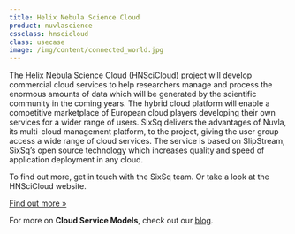 ```yaml
---
title: Helix Nebula Science Cloud
product: nuvlascience
cssclass: hnscicloud
class: usecase
image: /img/content/connected_world.jpg
---
```


The Helix Nebula Science Cloud (HNSciCloud) project will develop commercial cloud services to help researchers manage and process the enormous amounts of data which will be generated by the scientific community in the coming years. The hybrid cloud platform will enable a competitive marketplace of European cloud players developing their own services for a wider range of users. SixSq delivers the advantages of Nuvla, its multi-cloud management platform, to the project, giving the user group access a wide range of cloud services. The service is based on SlipStream, SixSq’s open source technology which increases quality and speed of application deployment in any cloud.

To find out more, get in touch with the SixSq team. Or take a look at the HNSciCloud website.

<a href="http://www.hnscicloud.eu/" class="btn-sixsq color-3">
        Find out more &raquo;</a>

For more on **Cloud Service Models**, check out our [blog](http://media.sixsq.com/blog/tackling-cloud-jargon).